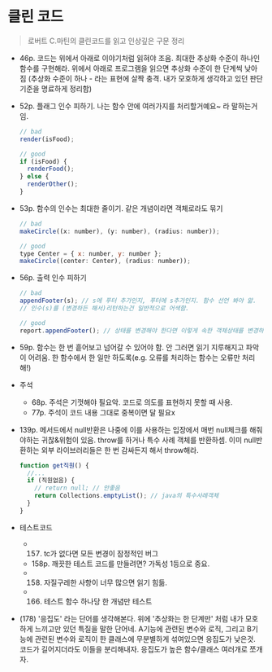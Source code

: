 # 클린 코드

> 로버트 C.마틴의 클린코드를 읽고 인상깊은 구문 정리

- 46p. 코드는 위에서 아래로 이야기처럼 읽혀야 조음. 최대한 추상화 수준이 하나인 함수를 구현해라. 위에서 아래로 프로그램을 읽으면 추상화 수준이 한 단계씩 낮아짐
  (추상화 수준이 하나 - 라는 표현에 살짝 충격. 내가 모호하게 생각하고 있던 판단 기준을 명료하게 정리함)
- 52p. 플래그 인수 피하기. 나는 함수 안에 여러가지를 처리할거예요~ 라 말하는거임.

  ```js
  // bad
  render(isFood);

  // good
  if (isFood) {
    renderFood();
  } else {
    renderOther();
  }
  ```

- 53p. 함수의 인수는 최대한 줄이기. 같은 개념이라면 객체로라도 묶기

  ```js
  // bad
  makeCircle((x: number), (y: number), (radius: number));

  // good
  type Center = { x: number, y: number };
  makeCircle((center: Center), (radius: number));
  ```

- 56p. 출력 인수 피하기

  ```js
  // bad
  appendFooter(s); // s에 푸터 추가인지, 푸터에 s추가인지. 함수 선언 봐야 앎.
  // 인수(s)를 (변경하든 해서)리턴하는건 일반적으로 어색함.

  // good
  report.appendFooter(); // 상태를 변경해야 한다면 이렇게 속한 객체상태를 변경하도록 호출
  ```

- 59p. 함수는 한 번 흩어보고 넘어갈 수 있어야 함. 안 그러면 읽기 지루해지고 파악이 어려움. 한 함수에서 한 일만 하도록(e.g. 오류를 처리하는 함수는 오류만 처리해!)
- 주석
  - 68p. 주석은 기껏해야 필요악. 코드로 의도를 표현하지 못할 때 사용.
  - 77p. 주석이 코드 내용 그대로 중복이면 달 필요x
- 139p. 메서드에서 null반환은 나중에 이를 사용하는 입장에서 매번 null체크를 해줘야하는 귀찮&위험이 있음. throw를 하거나 특수 사례 객체를 반환하셈. 이미 null반환하는 외부 라이브러리들은 한 번 감싸든지 해서 throw해라.
  ```js
  function get직원() {
    //...
    if (직원없음) {
      // return null; // 안좋음
      return Collections.emptyList(); // java의 특수사례객체
    }
  }
  ```
- 테스트코드
  - 157. tc가 없다면 모든 변경이 잠정적인 버그
  - 158p. 깨끗한 테스트 코드를 만들려면? 가독성 1등으로 중요.
  - 158. 자질구레한 사항이 너무 많으면 읽기 힘듦.
  - 166. 테스트 함수 하나당 한 개념만 테스트
- (178) '응집도' 라는 단어를 생각해본다. 위에 '추상화는 한 단계만' 처럼 내가 모호하게 느끼고만 있던 특질을 말한 단어네. A기능에 관련된 변수와 로직, 그리고 B기능에 관련된 변수와 로직이 한 클래스에 무분별하게 섞여있으면 응집도가 낮은것. 코드가 길어지더라도 이들을 분리해내자. 응집도가 높은 함수/클래스 여러개로 쪼개자.
